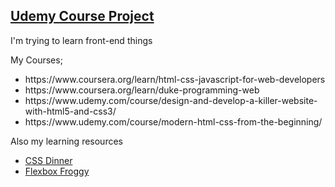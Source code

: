 ## <a href="https://kemaltekinnn.github.io/Front-End-Entry/Udemy/09-Omnifood-Optimizations/index.html"> Udemy Course Project </a>
I'm trying to learn front-end things


My Courses;
<ul>
  <li>https://www.coursera.org/learn/html-css-javascript-for-web-developers </li>
  <li> https://www.coursera.org/learn/duke-programming-web </li>
  <li>https://www.udemy.com/course/design-and-develop-a-killer-website-with-html5-and-css3/ </li>
  <li> https://www.udemy.com/course/modern-html-css-from-the-beginning/ </li>
  </ul>
  Also my learning resources 
  
 <ul> 
   <li> <a href="https://flukeout.github.io/"> CSS Dinner</a></li>
   <li> <a href="https://flexboxfroggy.com/"> Flexbox Froggy </a></li>
  </ul>
